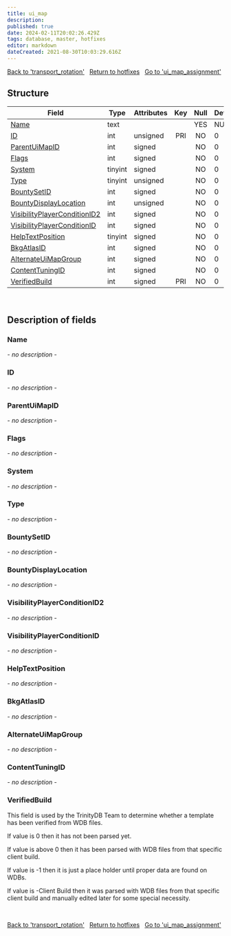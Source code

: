 ```yaml
---
title: ui_map
description: 
published: true
date: 2024-02-11T20:02:26.429Z
tags: database, master, hotfixes
editor: markdown
dateCreated: 2021-08-30T10:03:29.616Z
---
```


<a href="https://trinitycore.info/en/database/master/hotfixes/transport_rotation" class="mt-5 v-btn v-btn--depressed v-btn--flat v-btn--outlined theme--light v-size--default darkblue--text text--lighten-3"><span class="v-btn__content"><i aria-hidden="true" class="v-icon notranslate v-icon--left mdi mdi-arrow-left theme--light"></i><span>Back to 'transport_rotation'</span></span></a>&nbsp;&nbsp;&nbsp;<a href="https://trinitycore.info/en/database/master/hotfixes/home" class="mt-5 v-btn v-btn--depressed v-btn--flat v-btn--outlined theme--light v-size--default darkblue--text text--lighten-3"><span class="v-btn__content"><i aria-hidden="true" class="v-icon notranslate v-icon--left mdi mdi-home-outline theme--light"></i><span>Return to hotfixes</span></span></a>&nbsp;&nbsp;&nbsp;<a href="https://trinitycore.info/en/database/master/hotfixes/ui_map_assignment" class="mt-5 v-btn v-btn--depressed v-btn--flat v-btn--outlined theme--light v-size--default darkblue--text text--lighten-3"><span class="v-btn__content"><span>Go to 'ui_map_assignment'</span><i aria-hidden="true" class="v-icon notranslate v-icon--right mdi mdi-arrow-right theme--light"></i></span></a>

## Structure

| Field | Type | Attributes | Key | Null | Default | Extra | Comment |
| --- | --- | --- | :---: | :---: | --- | --- | --- |
| [Name](#name-alt) | text |  |  | YES | NULL |  |  |
| [ID](#id-alt) | int | unsigned | PRI | NO | 0 |  |  |
| [ParentUiMapID](#parentuimapid) | int | signed |  | NO | 0 |  |  |
| [Flags](#flags) | int | signed |  | NO | 0 |  |  |
| [System](#system) | tinyint | signed |  | NO | 0 |  |  |
| [Type](#type) | tinyint | unsigned |  | NO | 0 |  |  |
| [BountySetID](#bountysetid) | int | signed |  | NO | 0 |  |  |
| [BountyDisplayLocation](#bountydisplaylocation) | int | unsigned |  | NO | 0 |  |  |
| [VisibilityPlayerConditionID2](#visibilityplayerconditionid2) | int | signed |  | NO | 0 |  |  |
| [VisibilityPlayerConditionID](#visibilityplayerconditionid) | int | signed |  | NO | 0 |  |  |
| [HelpTextPosition](#helptextposition) | tinyint | signed |  | NO | 0 |  |  |
| [BkgAtlasID](#bkgatlasid) | int | signed |  | NO | 0 |  |  |
| [AlternateUiMapGroup](#alternateuimapgroup) | int | signed |  | NO | 0 |  |  |
| [ContentTuningID](#contenttuningid) | int | signed |  | NO | 0 |  |  |
| [VerifiedBuild](#verifiedbuild) | int | signed | PRI | NO | 0 |  |  |
&nbsp;
## Description of fields

### Name <!-- {#name-alt} -->
*- no description -*
&nbsp;

### ID <!-- {#id-alt} -->
*- no description -*
&nbsp;

### ParentUiMapID
*- no description -*
&nbsp;

### Flags
*- no description -*
&nbsp;

### System
*- no description -*
&nbsp;

### Type
*- no description -*
&nbsp;

### BountySetID
*- no description -*
&nbsp;

### BountyDisplayLocation
*- no description -*
&nbsp;

### VisibilityPlayerConditionID2
*- no description -*
&nbsp;

### VisibilityPlayerConditionID
*- no description -*
&nbsp;

### HelpTextPosition
*- no description -*
&nbsp;

### BkgAtlasID
*- no description -*
&nbsp;

### AlternateUiMapGroup
*- no description -*
&nbsp;

### ContentTuningID
*- no description -*
&nbsp;

### VerifiedBuild
This field is used by the TrinityDB Team to determine whether a template has been verified from WDB files.

If value is 0 then it has not been parsed yet.

If value is above 0 then it has been parsed with WDB files from that specific client build.

If value is -1 then it is just a place holder until proper data are found on WDBs.

If value is -Client Build then it was parsed with WDB files from that specific client build and manually edited later for some special necessity.

&nbsp;

<a href="https://trinitycore.info/en/database/master/hotfixes/transport_rotation" class="mt-5 v-btn v-btn--depressed v-btn--flat v-btn--outlined theme--light v-size--default darkblue--text text--lighten-3"><span class="v-btn__content"><i aria-hidden="true" class="v-icon notranslate v-icon--left mdi mdi-arrow-left theme--light"></i><span>Back to 'transport_rotation'</span></span></a>&nbsp;&nbsp;&nbsp;<a href="https://trinitycore.info/en/database/master/hotfixes/home" class="mt-5 v-btn v-btn--depressed v-btn--flat v-btn--outlined theme--light v-size--default darkblue--text text--lighten-3"><span class="v-btn__content"><i aria-hidden="true" class="v-icon notranslate v-icon--left mdi mdi-home-outline theme--light"></i><span>Return to hotfixes</span></span></a>&nbsp;&nbsp;&nbsp;<a href="https://trinitycore.info/en/database/master/hotfixes/ui_map_assignment" class="mt-5 v-btn v-btn--depressed v-btn--flat v-btn--outlined theme--light v-size--default darkblue--text text--lighten-3"><span class="v-btn__content"><span>Go to 'ui_map_assignment'</span><i aria-hidden="true" class="v-icon notranslate v-icon--right mdi mdi-arrow-right theme--light"></i></span></a>
